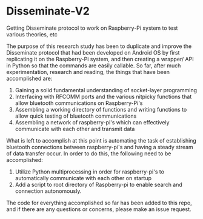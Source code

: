 # Disseminate-V2
Getting Disseminate protocol to work on Raspberry-Pi system to test various theories, etc

The purpose of this research study has been to duplicate and improve the Disseminate protocol that had been developed on Android OS by first
replicating it on the Raspberry-Pi system, and then creating a wrapper/ API in Python so that the commands are easily callable. So far,
after much experimentation, research and reading, the things that have been accomplished are: 
  1) Gaining a solid fundamental understanding of socket-layer programming
  2) Interfacing with RFCOMM ports and the various nitpicky functions that allow bluetooth communications on Raspberry-Pi's
  3) Assembling a working directory of functions and writing functions to allow quick testing of bluetooth communications
  4) Assembling a network of raspberry-pi's which can effectively communicate with each other and transmit data
  
 What is left to accomplish at this point is automating the task of establishing bluetooth connections between raspberry-pi's and having a
 steady stream of data transfer occur. In order to do this, the following need to be accomplished:
  1) Utilize Python multiprocessing in order for raspberry-pi's to automatically communicate with each other on startup
  2) Add a script to root directory of Raspberry-pi to enable search and connection autonomously.
  
 The code for everything accomplished so far has been added to this repo, and if there are any questions or concerns, please make an issue
 request.
